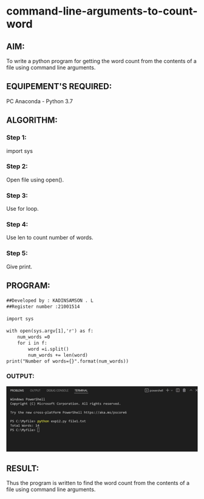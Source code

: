 # command-line-arguments-to-count-word
## AIM:
To write a python program for getting the word count from the contents of a file using command line arguments.
## EQUIPEMENT'S REQUIRED: 
PC
Anaconda - Python 3.7
## ALGORITHM: 
### Step 1:
import sys

### Step 2: 
Open file using open().

### Step 3: 
Use for loop.

### Step 4:
Use len to count number of words.

### Step 5: 
Give print.

## PROGRAM:
```
##Developed by : KADINSAMSON . L
##Register number :21001514

import sys

with open(sys.argv[1],'r') as f:
    num_words =0
    for i in f:
        word =i.split()
        num_words += len(word)
print("Number of words={}".format(num_words))
```

### OUTPUT:
![output](img.jpg)


## RESULT:
Thus the program is written to find the word count from the contents of a file using command line arguments.
